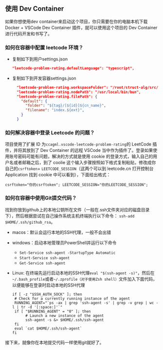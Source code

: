 ## 使用 Dev Container

如果你想使用dev container来启动这个项目，你只需要在你的电脑本机下载 Docker + VSCode Dev Container 插件，就可以使用这个项目的 Dev Container 进行代码开发和书写了。

### 如何在容器中配置 leetcode 环境？

- 复制如下到用户settings.json

  ```json
  "leetcode-problem-rating.defaultLanguage": "typescript",
  ```

- 复制如下到开发容器settings.json

  ```json
    "leetcode-problem-rating.workspaceFolder": "/root/struct-alg/src/leetcode",
    "leetcode-problem-rating.nodePath": "/usr/local/bin/bun",
    "leetcode-problem-rating.filePath": {
      "default": {
        "folder": "${tag}/[${id}]${cn_name}",
        "filename": "index.${ext}",
      }
    }

  ```

### 如何解决容器中登录 Leetcode 的问题？

项目使用了扩展 ID 为`ccagml.vscode-leetcode-problem-rating`的 LeetCode 插件，并将其放到了 Dev Container 的远程 VSCode 当中作为插件了。登录如果使用账号密码可能有问题，解决的方式就是使用 cookie 的登录方式，输入自己的用户名或者邮箱之后，到了 coolie 这个输入步骤按照如下格式复制粘贴，修改成你自己的`csrftoken`+ `LEETCODE_SESSION`（这两个可以到 leetcode.cn 打开控制台 Application 找到 cookie 中可以看到），下面给出格式：

```shell
csrftoken="你的csrftoken"; LEETCODE_SESSION="你的LEETCODE_SESSION";
```

### 如何在容器中使用Git提交代码？

找到你放到github上的本地公钥所在文件（一般在.ssh文件夹对应的磁盘目录下），然后根据尝试在自己操作系统主机终端执行以下命令：
`ssh-add $HOME/.ssh/github_rsa`。

- macos：默认会运行本地的SSH代理，一般不会出错
- windows：启动本地管理员PowerShell并运行以下命令
  - `Set-Service ssh-agent -StartupType Automatic`
  - `Start-Service ssh-agent`
  - `Get-Service ssh-agent`
- Linux: 在终端先运行启动本地的SSH代理`eval "$(ssh-agent -s)"`，然后在`~/.bash_profile`或者`~/.zprofile（对于使用Zsh shell）`文件加入下面代码，以便能够在登录时启动本地的SSH代理

  ```shell
  if [ -z "$SSH_AUTH_SOCK" ]; then
   # Check for a currently running instance of the agent
   RUNNING_AGENT="`ps -ax | grep 'ssh-agent -s' | grep -v grep | wc -l | tr -d '[:space:]'`"
   if [ "$RUNNING_AGENT" = "0" ]; then
        # Launch a new instance of the agent
        ssh-agent -s &> $HOME/.ssh/ssh-agent
   fi
   eval `cat $HOME/.ssh/ssh-agent`
  fi
  ```

接下来，就像你在本地提交代码一样使用git就好了。
